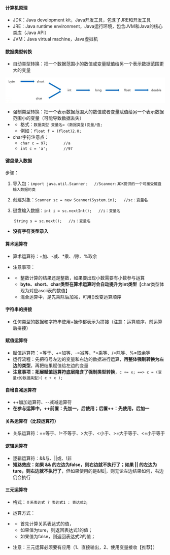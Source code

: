#### 计算机原理

- JDK：Java development kit，Java开发工具，包含了JRE和开发工具
- JRE：Java runtime environment，Java运行环境，包含JVM和Java的核心类库（Java API）
- JVM：Java virtual machine，Java虚拟机

#### 数据类型转换

- 自动类型转换：把一个数据范围小的数值或变量赋值给另一个表示数据范围更大的变量

![PotPlayerMini64_esNtHYbWgG](images/PotPlayerMini64_esNtHYbWgG.png)

- 强制类型转换：把一个表示数据范围大的数值或者变量赋值给另一个表示数据范围小的变量（可能导致数据丢失）
- - 格式：`数据类型 变量名= (数据类型)变量/值;`
  - 例如：`float f = (float)2.0;`
- char字符注意点：
  - `char c = 97;		//a`
  - `int c = 'a';		//97`

#### 键盘录入数据

步骤：

1. 导入包：`import java.util.Scanner;   //Scanner:JDK提供的一个可接受键盘输入数据的类`

2. 创建对象：`Scanner sc = new Scanner(System.in);   //sc：变量名`

3. 键盘输入数据：`int i = sc.nextInt();   //i：变量名` 

   ​					   	`String s = sc.next();   //s：变量名`

- **没有字符类型录入**

#### 算术运算符

- 算术运算符：+加、-减、*乘、/除、%取余
- 注意事项：

- - 整数计算的结果还是整数，如果要出现小数需要有小数参与运算
  - **byte、short、char类型在算术运算时会自动提升为int类型**【char类型体现为对应ascii表的数值】
  - 混合运算中，是先乘除后加减，可用()改变运算顺序

#### 字符串的拼接

- 任何类型的数据和字符串使用+操作都表示为拼接（注意：运算顺序，前运算后拼接）

#### 赋值运算符

- 赋值运算符：=等于、+=加等、-=减等、*=乘等、/=除等、%=取余等
- 运行流程：先把符号左边的变量和右边的数据进行运算，**再整体强制转换为左边的类型**，再把结果赋值给左边的变量
- **注意事项：拓展赋值运算符底层隐含了强制类型转换**，`c += x; ==> c = (变量c的数据类型)( c + x );`

#### 自增自减运算符

- ++加加运算符、--减减运算符
- **在参与运算中，++前置：先加一，后使用；后置++：先使用，后加一**

#### 关系运算符（比较运算符）

- 关系运算符：==等于、!=不等于、>大于、<小于、>=大于等于、<=小于等于

#### 逻辑运算符

- 逻辑运算符：&&与、||或、!非
- **短路效应：如果 && 的左边为false，则右边就不执行了；如果 || 的左边为ture，则右边就不执行了**，但如果使用的是&和|，则无论左边结果如何，右边仍会执行

#### 三元运算符

- 格式：`关系表达式 ? 表达式1 : 表达式2;`
- 运算方式：

- - 首先计算关系表达式的值，
  - 如果值为ture，则返回表达式1的值；
  - 如果值为false，则返回表达式2的值；

- 注意：三元运算必须要有应用（1、直接输出，2、使用变量接收【推荐】）